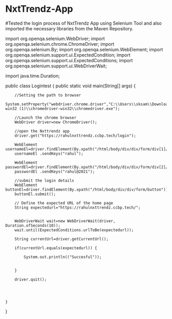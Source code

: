 # NxtTrendz-App
#Tested the login process of NxtTrendz App using Selenium Tool and also imported the necessary libraries from the Maven Repository.


import org.openqa.selenium.WebDriver;
import org.openqa.selenium.chrome.ChromeDriver;
import org.openqa.selenium.By;
import org.openqa.selenium.WebElement;
import org.openqa.selenium.support.ui.ExpectedCondition;
import org.openqa.selenium.support.ui.ExpectedConditions;
import org.openqa.selenium.support.ui.WebDriverWait;

import java.time.Duration;

public class Logintest {
    public static void main(String[] args) {

        //Setting the path to browser
        System.setProperty("webdriver.chrome.driver","C:\\Users\\sksam\\Downloads\\chromedriver-win32 (1)\\chromedriver-win32\\chromedriver.exe");

        //Launch the chrome browser
        WebDriver driver=new ChromeDriver();

        //open the Nxttrendz app
        driver.get("https://rahulnxttrendz.ccbp.tech/login");

        WebElement usernameEl=driver.findElement(By.xpath("/html/body/div/div/form/div[1]/input"));
        usernameEl .sendKeys("rahul");

        WebElement passwordEl=driver.findElement(By.xpath("/html/body/div/div/form/div[2]/input"));
        passwordEl .sendKeys("rahul@2021");

        //submit the login details
        WebElement buttonEl=driver.findElement(By.xpath("/html/body/div/div/form/button"));
        buttonEl.submit();

        // Define the expected URL of the home page
        String expectedurl="https://rahulnxttrendz.ccbp.tech/";


        WebDriverWait wait=new WebDriverWait(driver, Duration.ofSeconds(10));
        wait.until(ExpectedConditions.urlToBe(expectedurl));

        String currentUrl=driver.getCurrentUrl();

        if(currentUrl.equals(expectedurl)) {

            System.out.println(("Succesful"));


        }

        driver.quit();




    }
}
